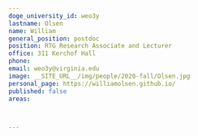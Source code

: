 ```yaml
---
doge_university_id: weo3y
lastname: Olsen
name: William
general_position: postdoc
position: RTG Research Associate and Lecturer
office: 311 Kerchof Hall 
phone:
email: weo3y@virginia.edu
image: __SITE_URL__/img/people/2020-fall/Olsen.jpg
personal_page: https://williamolsen.github.io/
published: false
areas:



---
```

